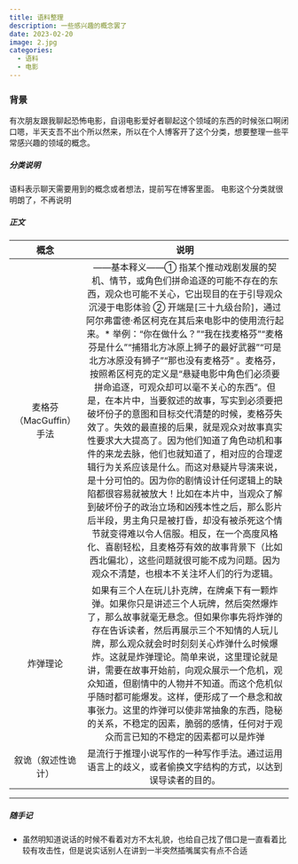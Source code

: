 ```yaml
---
title: 语料整理
description: 一些感兴趣的概念罢了
date: 2023-02-20
image: 2.jpg
categories:
  - 语料
  - 电影
---
```


### 背景

有次朋友跟我聊起恐怖电影，自诩电影爱好者聊起这个领域的东西的时候张口啊闭口嗯，半天支吾不出个所以然来，所以在个人博客开了这个分类，想要整理一些平常感兴趣的领域的概念。

##### 分类说明

语料表示聊天需要用到的概念或者想法，提前写在博客里面。
电影这个分类就很明朗了，不再说明

##### 正文

|          概念           |                                                                                                                                                                                                                                                                                                                                                                                                                                                                                                                                       说明                                                                                                                                                                                                                                                                                                                                                                                                                                                                                                                                       |
| :---------------------: | :------------------------------------------------------------------------------------------------------------------------------------------------------------------------------------------------------------------------------------------------------------------------------------------------------------------------------------------------------------------------------------------------------------------------------------------------------------------------------------------------------------------------------------------------------------------------------------------------------------------------------------------------------------------------------------------------------------------------------------------------------------------------------------------------------------------------------------------------------------------------------------------------------------------------------------------------------------------------------------------------------------------------------------------------------------------------------: |
| 麦格芬（MacGuffin）手法 | ——基本释义——① 指某个推动戏剧发展的契机、情节，或角色们拼命追逐的可能不存在的东西，观众也可能不关心，它出现目的在于引导观众沉浸于电影体验 ② 开端是[三十九级台阶]，通过阿尔弗雷德·希区柯克在其后来电影中的使用流行起来。\* 举例：“你在做什么？”“我在找麦格芬”“麦格芬是什么”“捕猎北方冰原上狮子的最好武器”“可是北方冰原没有狮子”“那也没有麦格芬” 。麦格芬，按照希区柯克的定义是“悬疑电影中角色们必须要拼命追逐，可观众却可以毫不关心的东西”。但是，在本片中，当要叙述的故事，写实到必须要把破坏份子的意图和目标交代清楚的时候，麦格芬失效了。失效的最直接的后果，就是观众对故事真实性要求大大提高了。因为他们知道了角色动机和事件的来龙去脉，他们也就知道了，相对应的合理逻辑行为关系应该是什么。而这对悬疑片导演来说，是十分可怕的。因为你的剧情设计任何逻辑上的缺陷都很容易就被放大！比如在本片中，当观众了解到破坏份子的政治立场和凶残本性之后，那么影片后半段，男主角只是被打昏，却没有被杀死这个情节就变得难以令人信服。相反，在一个高度风格化、喜剧轻松，且麦格芬有效的故事背景下（比如西北偏北），这些问题就很可能不成为问题。因为观众不清楚，也根本不关注坏人们的行为逻辑。 |
|        炸弹理论         |                                                                                                                                                                                                                                                                          如果有三个人在玩儿扑克牌，在牌桌下有一颗炸弹。如果你只是讲述三个人玩牌，然后突然爆炸了，那么故事就毫无悬念。但如果你事先将炸弹的存在告诉读者，然后再展示三个不知情的人玩儿牌，那么观众就会时时刻刻关心炸弹什么时候爆炸。这就是炸弹理论。简单来说，这里理论就是讲，需要在故事开始前，向观众展示一个危机，观众知道，但剧情中的人物并不知道。而这个危机似乎随时都可能爆发。这样，便形成了一个悬念和故事张力。这里的炸弹可以使非常抽象的东西，隐秘的关系，不稳定的因素，脆弱的感情，任何对于观众而言已知的不稳定的因素都可以是炸弹                                                                                                                                                                                                                                                                          |
|   叙诡（叙述性诡计）    |                                                                                                                                                                                                                                                                                                                                                                                                                                                                                     是流行于推理小说写作的一种写作手法。通过运用语言上的歧义，或者偷换文字结构的方式，以达到误导读者的目的。                                                                                                                                                                                                                                                                                                                                                                                                                                                                                     |

---

##### 随手记

- 虽然明知道说话的时候不看着对方不太礼貌，也给自己找了借口是一直看着比较有攻击性，但是说实话别人在讲到一半突然插嘴属实有点不合适
